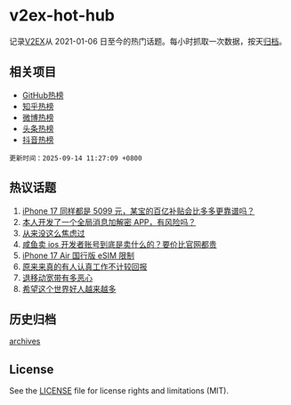 # v2ex-hot-hub

 记录[V2EX](https://www.v2ex.com/)从 2021-01-06 日至今的热门话题。每小时抓取一次数据，按天[归档](archives)。
 
 ## 相关项目

- [GitHub热榜](https://github.com/lonnyzhang423/github-hot-hub)
- [知乎热榜](https://github.com/lonnyzhang423/zhihu-hot-hub)
- [微博热榜](https://github.com/lonnyzhang423/weibo-hot-hub)
- [头条热榜](https://github.com/lonnyzhang423/toutiao-hot-hub)
- [抖音热榜](https://github.com/lonnyzhang423/douyin-hot-hub)


 `更新时间：2025-09-14 11:27:09 +0800`

## 热议话题

1. [iPhone 17 同样都是 5099 元，某宝的百亿补贴会比多多更靠谱吗？](https://www.v2ex.com/t/1158965)
1. [本人开发了一个全局消息加解密 APP，有风险吗？](https://www.v2ex.com/t/1159041)
1. [从来没这么焦虑过](https://www.v2ex.com/t/1159011)
1. [咸鱼卖 ios 开发者账号到底是卖什么的？要价比官网都贵](https://www.v2ex.com/t/1158950)
1. [iPhone 17 Air 国行版 eSIM 限制](https://www.v2ex.com/t/1159036)
1. [原来来真的有人认真工作不计较回报](https://www.v2ex.com/t/1158972)
1. [退移动宽带有多恶心](https://www.v2ex.com/t/1158957)
1. [希望这个世界好人越来越多](https://www.v2ex.com/t/1159054)

## 历史归档

[archives](archives)

## License

See the [LICENSE](LICENSE) file for license rights and limitations (MIT).
